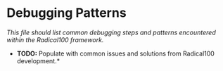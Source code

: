 # Debugging Patterns

*This file should list common debugging steps and patterns encountered within the Radical100 framework.*

* **TODO:** Populate with common issues and solutions from Radical100 development.*
